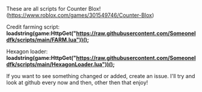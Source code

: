 These are all scripts for Counter Blox! (https://www.roblox.com/games/301549746/Counter-Blox)

Credit farming script:
**loadstring(game:HttpGet("https://raw.githubusercontent.com/SomeoneIdfk/scripts/main/FARM.lua"))();**

Hexagon loader:
**loadstring(game:HttpGet("https://raw.githubusercontent.com/SomeoneIdfk/scripts/main/HexagonLoader.lua"))();**

If you want to see something changed or added, create an issue.
I'll try and look at github every now and then, other then that enjoy!
